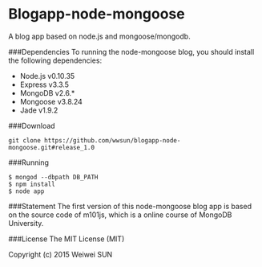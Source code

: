 # Blogapp-node-mongoose
A blog app based on node.js and mongoose/mongodb.

###Dependencies
To running the node-mongoose blog, you should install the following dependencies:

- Node.js v0.10.35
- Express v3.3.5
- MongoDB v2.6.*
- Mongoose v3.8.24
- Jade v1.9.2

###Download

    git clone https://github.com/wwsun/blogapp-node-mongoose.git#release_1.0

###Running

    $ mongod --dbpath DB_PATH
    $ npm install
    $ node app

###Statement
The first version of this node-mongoose blog app is based on the source code of m101js,
which is a online course of MongoDB University.

###License
The MIT License (MIT)

Copyright (c) 2015 Weiwei SUN
